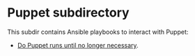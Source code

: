 # Puppet subdirectory

This subdir contains Ansible playbooks to interact with Puppet:  

- [Do Puppet runs until no longer necessary](puppet-runs.yml).
